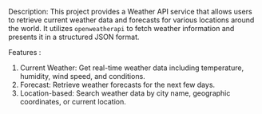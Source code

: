 Description: 
This project provides a Weather API service that allows users to retrieve current weather data and forecasts for various locations around the world. It utilizes `openweatherapi` to fetch weather information and presents it in a structured JSON format.

Features :
1. Current Weather: Get real-time weather data including temperature, humidity, wind speed, and conditions.
2. Forecast: Retrieve weather forecasts for the next few days.
3. Location-based: Search weather data by city name, geographic coordinates, or current location.
